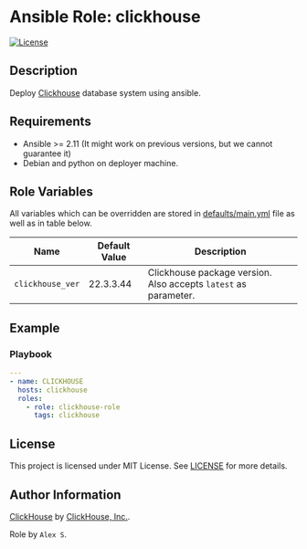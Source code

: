 # Ansible Role: clickhouse
[![License](https://img.shields.io/badge/license-MIT%20License-brightgreen.svg)](https://opensource.org/licenses/MIT)

## Description

Deploy [Clickhouse](https://github.com/ClickHouse/ClickHouse) database system using ansible.

## Requirements

- Ansible >= 2.11 (It might work on previous versions, but we cannot guarantee it)
- Debian and python on deployer machine.

## Role Variables

All variables which can be overridden are stored in [defaults/main.yml](defaults/main.yml) file as well as in table below.

| Name           | Default Value | Description                        |
| -------------- | ------------- | -----------------------------------|
| `clickhouse_ver` | 22.3.3.44 | Clickhouse package version. Also accepts `latest` as parameter. |

## Example

### Playbook

```yaml
---
- name: CLICKHOUSE
  hosts: clickhouse
  roles:
    - role: clickhouse-role
      tags: clickhouse

```

## License

This project is licensed under MIT License. See [LICENSE](/LICENSE) for more details.


## Author Information

[ClickHouse](https://clickhouse.com/docs/en/index.html) by [ClickHouse, Inc.](https://clickhouse.com/company/).

Role by `Alex S`.